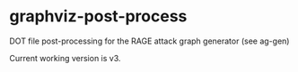 # graphviz-post-process
DOT file post-processing for the RAGE attack graph generator (see ag-gen)  

Current working version is v3.
